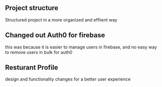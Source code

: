 
## Project structure
Structured project in a more organized and effiient way

## Changed out Auth0 for firebase
this was because it is easier to manage users in firebase, and no easy way to remove users in bulk for auth0

## Resturant Profile
design and functionality changes for a better user experience
